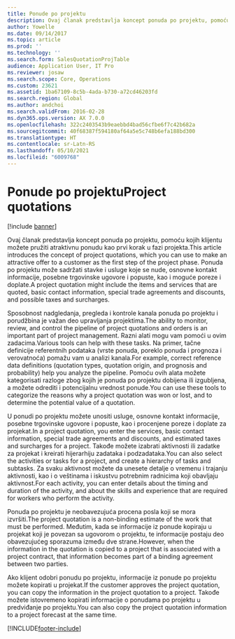 ```yaml
---
title: Ponude po projektu
description: Ovaj članak predstavlja koncept ponuda po projektu, pomoću kojih klijentu možete pružiti atraktivnu ponudu kao prvi korak u fazi projekta. Ponuda po projektu može sadržati stavke i usluge koje se nude, osnovne kontakt informacije, posebne trgovinske ugovore i popuste, kao i moguće poreze i doplate.
author: Yowelle
ms.date: 09/14/2017
ms.topic: article
ms.prod: ''
ms.technology: ''
ms.search.form: SalesQuotationProjTable
audience: Application User, IT Pro
ms.reviewer: josaw
ms.search.scope: Core, Operations
ms.custom: 23621
ms.assetid: 1ba67109-8c5b-4ada-b730-a72cd46203fd
ms.search.region: Global
ms.author: andchoi
ms.search.validFrom: 2016-02-28
ms.dyn365.ops.version: AX 7.0.0
ms.openlocfilehash: 322c2403543b9eaebbd4bad56cfbe6f7c42b682a
ms.sourcegitcommit: 40f68387f594180af64a5e5c748b6efa188bd300
ms.translationtype: HT
ms.contentlocale: sr-Latn-RS
ms.lasthandoff: 05/10/2021
ms.locfileid: "6009768"
---
```

# <a name="project-quotations"></a><span data-ttu-id="050b9-104">Ponude po projektu</span><span class="sxs-lookup"><span data-stu-id="050b9-104">Project quotations</span></span>

[!include [banner](../includes/banner.md)]

<span data-ttu-id="050b9-105">Ovaj članak predstavlja koncept ponuda po projektu, pomoću kojih klijentu možete pružiti atraktivnu ponudu kao prvi korak u fazi projekta.</span><span class="sxs-lookup"><span data-stu-id="050b9-105">This article introduces the concept of project quotations, which you can use to make an attractive offer to a customer as the first step of the project phase.</span></span> <span data-ttu-id="050b9-106">Ponuda po projektu može sadržati stavke i usluge koje se nude, osnovne kontakt informacije, posebne trgovinske ugovore i popuste, kao i moguće poreze i doplate.</span><span class="sxs-lookup"><span data-stu-id="050b9-106">A project quotation might include the items and services that are quoted, basic contact information, special trade agreements and discounts, and possible taxes and surcharges.</span></span> 

<span data-ttu-id="050b9-107">Sposobnost nadgledanja, pregleda i kontrole kanala ponuda po projektu i porudžbina je važan deo upravljanja projektima.</span><span class="sxs-lookup"><span data-stu-id="050b9-107">The ability to monitor, review, and control the pipeline of project quotations and orders is an important part of project management.</span></span> <span data-ttu-id="050b9-108">Razni alati mogu vam pomoći u ovim zadacima.</span><span class="sxs-lookup"><span data-stu-id="050b9-108">Various tools can help with these tasks.</span></span> <span data-ttu-id="050b9-109">Na primer, tačne definicije referentnih podataka (vrste ponuda, poreklo ponuda i prognoza i verovatnoća) pomažu vam u analizi kanala.</span><span class="sxs-lookup"><span data-stu-id="050b9-109">For example, correct reference data definitions (quotation types, quotation origin, and prognosis and probability) help you analyze the pipeline.</span></span> <span data-ttu-id="050b9-110">Pomoću ovih alata možete kategorisati razloge zbog kojih je ponuda po projektu dobijena ili izgubljena, a možete odrediti i potencijalnu vrednost ponude.</span><span class="sxs-lookup"><span data-stu-id="050b9-110">You can use these tools to categorize the reasons why a project quotation was won or lost, and to determine the potential value of a quotation.</span></span> 

<span data-ttu-id="050b9-111">U ponudi po projektu možete unositi usluge, osnovne kontakt informacije, posebne trgovinske ugovore i popuste, kao i procenjene poreze i doplate za projekat.</span><span class="sxs-lookup"><span data-stu-id="050b9-111">In a project quotation, you enter the services, basic contact information, special trade agreements and discounts, and estimated taxes and surcharges for a project.</span></span> <span data-ttu-id="050b9-112">Takođe možete izabrati aktivnosti ili zadatke za projekat i kreirati hijerarhiju zadataka i podzadataka.</span><span class="sxs-lookup"><span data-stu-id="050b9-112">You can also select the activities or tasks for a project, and create a hierarchy of tasks and subtasks.</span></span> <span data-ttu-id="050b9-113">Za svaku aktivnost možete da unesete detalje o vremenu i trajanju aktivnosti, kao i o veštinama i iskustvu potrebnim radnicima koji obavljaju aktivnost.</span><span class="sxs-lookup"><span data-stu-id="050b9-113">For each activity, you can enter details about the timing and duration of the activity, and about the skills and experience that are required for workers who perform the activity.</span></span> 

<span data-ttu-id="050b9-114">Ponuda po projektu je neobavezujuća procena posla koji se mora izvršiti.</span><span class="sxs-lookup"><span data-stu-id="050b9-114">The project quotation is a non-binding estimate of the work that must be performed.</span></span> <span data-ttu-id="050b9-115">Međutim, kada se informacije iz ponude kopiraju u projekat koji je povezan sa ugovorom o projektu, te informacije postaju deo obavezujućeg sporazuma između dve strane.</span><span class="sxs-lookup"><span data-stu-id="050b9-115">However, when the information in the quotation is copied to a project that is associated with a project contract, that information becomes part of a binding agreement between two parties.</span></span> 

<span data-ttu-id="050b9-116">Ako klijent odobri ponudu po projektu, informacije iz ponude po projektu možete kopirati u projekat.</span><span class="sxs-lookup"><span data-stu-id="050b9-116">If the customer approves the project quotation, you can copy the information in the project quotation to a project.</span></span> <span data-ttu-id="050b9-117">Takođe možete istovremeno kopirati informacije o ponudama po projektu u predviđanje po projektu.</span><span class="sxs-lookup"><span data-stu-id="050b9-117">You can also copy the project quotation information to a project forecast at the same time.</span></span>





[!INCLUDE[footer-include](../includes/footer-banner.md)]